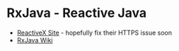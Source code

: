 # RxJava - Reactive Java

* [ReactiveX Site](https://reactivex.io/) - hopefully fix their HTTPS issue soon
* [RxJava Wiki](https://github.com/ReactiveX/RxJava/wiki)